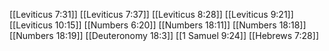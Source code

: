 [[Leviticus 7:31]]
[[Leviticus 7:37]]
[[Leviticus 8:28]]
[[Leviticus 9:21]]
[[Leviticus 10:15]]
[[Numbers 6:20]]
[[Numbers 18:11]]
[[Numbers 18:18]]
[[Numbers 18:19]]
[[Deuteronomy 18:3]]
[[1 Samuel 9:24]]
[[Hebrews 7:28]]
